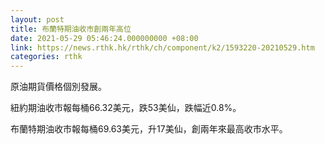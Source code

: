 ```yaml
---
layout: post
title: 布蘭特期油收市創兩年高位
date: 2021-05-29 05:46:24.000000000 +08:00
link: https://news.rthk.hk/rthk/ch/component/k2/1593220-20210529.htm
categories: rthk
---
```


原油期貨價格個別發展。

紐約期油收市報每桶66.32美元，跌53美仙，跌幅近0.8%。

布蘭特期油收市報每桶69.63美元，升17美仙，創兩年來最高收市水平。
